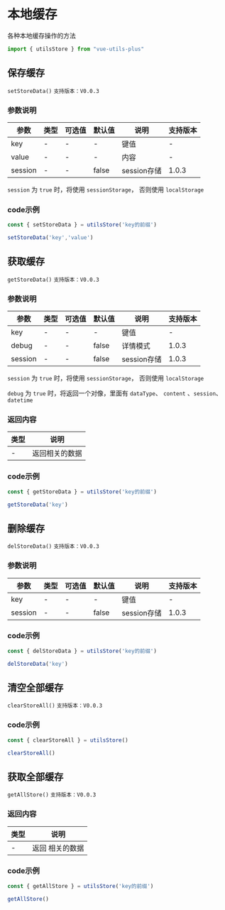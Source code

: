 # 本地缓存

各种本地缓存操作的方法

```javascript
import { utilsStore } from "vue-utils-plus"
```

## 保存缓存

`setStoreData()` `支持版本：V0.0.3`

### 参数说明

| 参数      | 类型  | 可选值 | 默认值   | 说明        | 支持版本  |
|---------|-----|-----|-------|-----------|-------|
| key     | -   | -   | -     | 键值        | -     |
| value   | -   | -   | -     | 内容        | -     |
| session | -   | -   | false | session存储 | 1.0.3 |

`session` 为 `true` 时，将使用 `sessionStorage`， 否则使用 `localStorage`

### code示例

```javascript
const { setStoreData } = utilsStore('key的前缀')

setStoreData('key','value')
```


## 获取缓存

`getStoreData()` `支持版本：V0.0.3`

### 参数说明

| 参数      | 类型  | 可选值 | 默认值   | 说明        | 支持版本  |
|---------|-----|-----|-------|-----------|-------|
| key     | -   | -   | -     | 键值        | -     |
| debug   | -   | -   | false | 详情模式      | 1.0.3 |
| session | -   | -   | false | session存储 | 1.0.3 |

`session` 为 `true` 时，将使用 `sessionStorage`， 否则使用 `localStorage`

`debug` 为 `true` 时，将返回一个对像，里面有 `dataType`、 `content` 、`session`、 `datetime`

### 返回内容

| 类型  | 说明      |
|-----|---------|
| -   | 返回相关的数据 |

### code示例

```javascript
const { getStoreData } = utilsStore('key的前缀')

getStoreData('key')
```


## 删除缓存

`delStoreData()` `支持版本：V0.0.3`

### 参数说明

| 参数      | 类型  | 可选值 | 默认值   | 说明        | 支持版本  |
|---------|-----|-----|-------|-----------|-------|
| key     | -   | -   | -     | 键值        | -     |
| session | -   | -   | false | session存储 | 1.0.3 |

### code示例

```javascript
const { delStoreData } = utilsStore('key的前缀')

delStoreData('key')
```

## 清空全部缓存

`clearStoreAll()` `支持版本：V0.0.3`

### code示例

```javascript
const { clearStoreAll } = utilsStore()

clearStoreAll()
```


## 获取全部缓存

`getAllStore()` `支持版本：V0.0.3`

### 返回内容

| 类型  | 说明       |
|-----|----------|
| -   | 返回 相关的数据 |

### code示例

```javascript
const { getAllStore } = utilsStore('key的前缀')

getAllStore()
```

